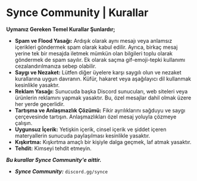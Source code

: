 # Synce Community | Kurallar 

**Uymanız Gereken Temel Kurallar Şunlardır;**
- **Spam ve Flood Yasağı:** Ardışık olarak aynı mesajı veya anlamsız içerikleri göndermek spam olarak kabul edilir. Ayrıca, birkaç mesaj yerine tek bir mesajda iletmek mümkün olan bilgileri toplu olarak göndermek de spam sayılır. Ek olarak saçma gif-emoji-tepki kullanımı cezalandırılmanıza sebep olabilir.
- **Saygı ve Nezaket:** Lütfen diğer üyelere karşı saygılı olun ve nezaket kurallarına uygun davranın. Küfür, hakaret veya aşağılayıcı dil kullanmak kesinlikle yasaktır.
- **Reklam Yasağı:** Sunucuda başka Discord sunucuları, web siteleri veya ürünlerin reklamını yapmak yasaktır. Bu, özel mesajlar dahil olmak üzere her yerde geçerlidir.
- **Tartışma ve Anlaşmazlık Çözümü:** Fikir ayrılıklarını sağduyu ve saygı çerçevesinde tartışın. Anlaşmazlıkları özel mesaj yoluyla çözmeye çalışın.
- **Uygunsuz İçerik:** Yetişkin içerik, cinsel içerik ve şiddet içeren materyallerin sunucuda paylaşılması kesinlikle yasaktır.
- **Kışkırtma:** Kışkırtma amaçlı bir kişiyle dalga geçmek, laf atmak yasaktır.
- **Tehdit:** Kimseyi tehdit etmeyin.

***Bu kurallar Synce Community'e aittir.***
- ***Synce Community:*** `discord.gg/synce`

